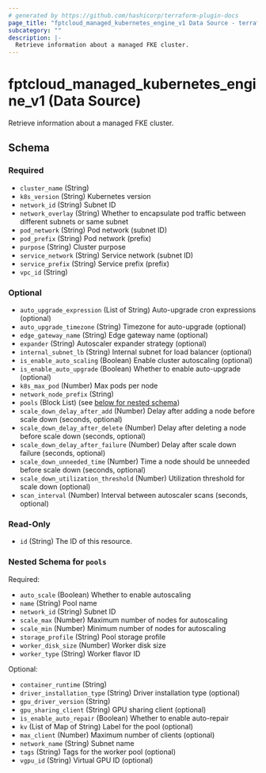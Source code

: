 ```yaml
---
# generated by https://github.com/hashicorp/terraform-plugin-docs
page_title: "fptcloud_managed_kubernetes_engine_v1 Data Source - terraform-provider-fptcloud"
subcategory: ""
description: |-
  Retrieve information about a managed FKE cluster.
---
```


# fptcloud_managed_kubernetes_engine_v1 (Data Source)

Retrieve information about a managed FKE cluster.



<!-- schema generated by tfplugindocs -->
## Schema

### Required

- `cluster_name` (String)
- `k8s_version` (String) Kubernetes version
- `network_id` (String) Subnet ID
- `network_overlay` (String) Whether to encapsulate pod traffic between different subnets or same subnet
- `pod_network` (String) Pod network (subnet ID)
- `pod_prefix` (String) Pod network (prefix)
- `purpose` (String) Cluster purpose
- `service_network` (String) Service network (subnet ID)
- `service_prefix` (String) Service prefix (prefix)
- `vpc_id` (String)

### Optional

- `auto_upgrade_expression` (List of String) Auto-upgrade cron expressions (optional)
- `auto_upgrade_timezone` (String) Timezone for auto-upgrade (optional)
- `edge_gateway_name` (String) Edge gateway name (optional)
- `expander` (String) Autoscaler expander strategy (optional)
- `internal_subnet_lb` (String) Internal subnet for load balancer (optional)
- `is_enable_auto_scaling` (Boolean) Enable cluster autoscaling (optional)
- `is_enable_auto_upgrade` (Boolean) Whether to enable auto-upgrade (optional)
- `k8s_max_pod` (Number) Max pods per node
- `network_node_prefix` (String)
- `pools` (Block List) (see [below for nested schema](#nestedblock--pools))
- `scale_down_delay_after_add` (Number) Delay after adding a node before scale down (seconds, optional)
- `scale_down_delay_after_delete` (Number) Delay after deleting a node before scale down (seconds, optional)
- `scale_down_delay_after_failure` (Number) Delay after scale down failure (seconds, optional)
- `scale_down_unneeded_time` (Number) Time a node should be unneeded before scale down (seconds, optional)
- `scale_down_utilization_threshold` (Number) Utilization threshold for scale down (optional)
- `scan_interval` (Number) Interval between autoscaler scans (seconds, optional)

### Read-Only

- `id` (String) The ID of this resource.

<a id="nestedblock--pools"></a>
### Nested Schema for `pools`

Required:

- `auto_scale` (Boolean) Whether to enable autoscaling
- `name` (String) Pool name
- `network_id` (String) Subnet ID
- `scale_max` (Number) Maximum number of nodes for autoscaling
- `scale_min` (Number) Minimum number of nodes for autoscaling
- `storage_profile` (String) Pool storage profile
- `worker_disk_size` (Number) Worker disk size
- `worker_type` (String) Worker flavor ID

Optional:

- `container_runtime` (String)
- `driver_installation_type` (String) Driver installation type (optional)
- `gpu_driver_version` (String)
- `gpu_sharing_client` (String) GPU sharing client (optional)
- `is_enable_auto_repair` (Boolean) Whether to enable auto-repair
- `kv` (List of Map of String) Label for the pool (optional)
- `max_client` (Number) Maximum number of clients (optional)
- `network_name` (String) Subnet name
- `tags` (String) Tags for the worker pool (optional)
- `vgpu_id` (String) Virtual GPU ID (optional)
